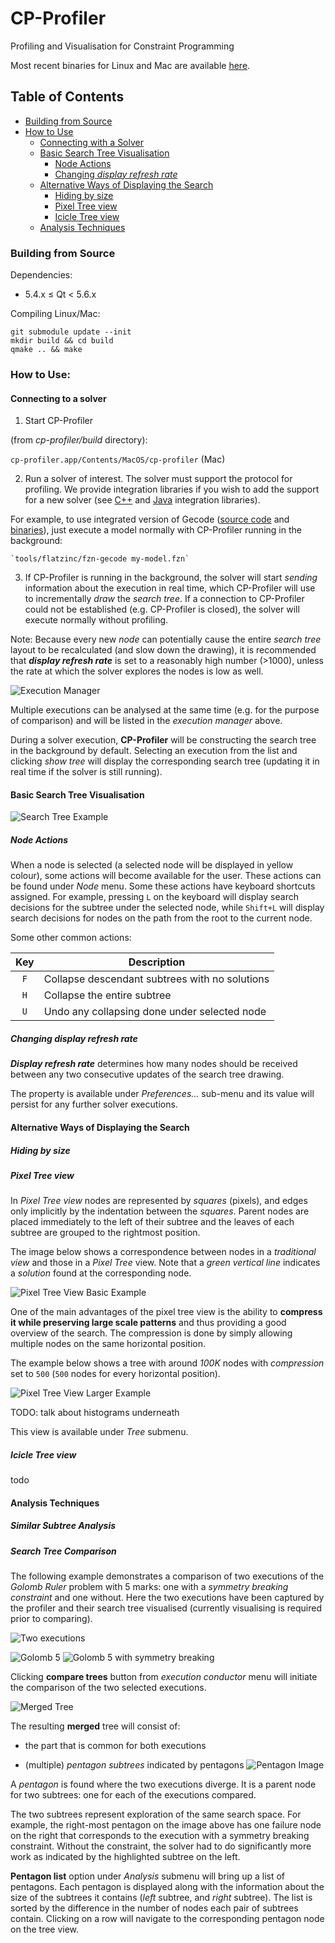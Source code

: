# CP-Profiler
Profiling and Visualisation for Constraint Programming

Most recent binaries for Linux and Mac are available [here](https://github.com/cp-profiler/cp-profiler/releases/tag/0.2).

## Table of Contents
- [Building from Source](#building-from-source)
- [How to Use](#how-to-use)
  - [Connecting with a Solver](#connecting-with-a-solver)
  - [Basic Search Tree Visualisation](#basic-search-tree-visualisation)
    - [Node Actions](#node-actions)
    - [Changing *display refresh rate*](#changing-display-refresh-rate)
  - [Alternative Ways of Displaying the Search](#alternative-ways-of-displaying-the-search)
    - [Hiding by size](#hiding-by-size)
    - [Pixel Tree view](#pixel-tree-view)
    - [Icicle Tree view](#icicle-tree-view)
  - [Analysis Techniques](#analysis-techniques)



### Building from Source

Dependencies:

  * 5.4.x ≤ Qt < 5.6.x

Compiling Linux/Mac:

    git submodule update --init
    mkdir build && cd build
    qmake .. && make


### How to Use:
#### Connecting to a solver
1. Start CP-Profiler

  (from *cp-profiler/build* directory):

  `cp-profiler.app/Contents/MacOS/cp-profiler` (Mac)

2. Run a solver of interest. The solver must support the protocol for profiling. We provide integration libraries if you wish to add the support for a new solver (see [C++](https://github.com/cp-profiler/cpp-integration) and [Java](https://github.com/cp-profiler/java-integration) integration libraries).

  For example, to use integrated version of Gecode ([source code](https://github.com/cp-profiler/gecode-profiling) and [binaries](https://github.com/cp-profiler/cp-profiler/releases)), just execute a model normally with CP-Profiler running in the background:

    `tools/flatzinc/fzn-gecode my-model.fzn`

3. If CP-Profiler is running in the background, the solver will start *sending* information about the execution in real time, which CP-Profiler will use to incrementally *draw* the *search tree*. If a connection to CP-Profiler could not be established (e.g. CP-Profiler is closed), the solver will execute normally without profiling.

Note: Because every new *node* can potentially cause the entire *search tree* layout to be recalculated (and slow down the drawing), it is recommended that ***display refresh rate*** is set to a reasonably high number (>1000), unless the rate at which the solver explores the nodes is low as well.

![Execution Manager](https://raw.githubusercontent.com/msgmaxim/profiler_pictures/master/profiler_menu.png "Execution Manager View")



Multiple executions can be analysed at the same time (e.g. for the purpose of comparison) and will be listed in the *execution manager* above.

During a solver execution, **CP-Profiler** will be constructing the search tree in the background by default. Selecting an execution from the list and clicking *show tree* will display the corresponding search tree (updating it in real time if the solver is still running).

#### Basic Search Tree Visualisation

![Search Tree Example](https://github.com/msgmaxim/profiler_pictures/raw/master/alpha_tree.png "Search Tree Example")

##### Node Actions
When a node is selected (a selected node will be displayed in yellow colour), some actions will become available for the user. These actions can be found under *Node* menu. Some these actions have keyboard shortcuts assigned. For example, pressing `L` on the keyboard will display search decisions for the subtree under the selected node, while `Shift+L` will display search decisions for nodes on the path from the root to the current node.

Some other common actions:

| Key       | Description               |
| :---------------: | ----------------------------------- |
| `F`       | Collapse descendant subtrees with no solutions |
| `H`       | Collapse the entire subtree |
| `U`       | Undo any collapsing done under selected node |

##### Changing *display refresh rate*
***Display refresh rate*** determines how many nodes should be received between any two consecutive updates of the search tree drawing.

The property is available under *Preferences...* sub-menu and its value will persist for any further solver executions.

#### Alternative Ways of Displaying the Search

##### Hiding by size



##### Pixel Tree view

In *Pixel Tree view* nodes are represented by *squares* (pixels), and edges only implicitly by the indentation between the *squares*. Parent nodes are placed immediately to the left of their subtree and the leaves of each subtree are grouped to the rightmost position.

The image below shows a correspondence between nodes in a *traditional view* and those in a *Pixel Tree* view. Note that a *green vertical line* indicates a *solution* found at the corresponding node.

![Pixel Tree View Basic Example](https://raw.githubusercontent.com/msgmaxim/profiler_pictures/master/basic_pt.png "Pixel Tree View Basic Example")

One of the main advantages of the pixel tree view is the ability to **compress it while preserving large scale patterns** and thus providing a good overview of the search. The compression is done by simply allowing multiple nodes on the same horizontal position.

The example below shows a tree with around *100K* nodes with *compression* set to `500` (`500` nodes for every horizontal position).

![Pixel Tree View Larger Example](https://raw.githubusercontent.com/msgmaxim/profiler_pictures/master/pixel_tree.png "Pixel Tree View Larger Example")

TODO: talk about histograms underneath

This view is available under *Tree* submenu.

##### Icicle Tree view
todo

#### Analysis Techniques
##### Similar Subtree Analysis
##### Search Tree Comparison

The following example demonstrates a comparison of two executions of the *Golomb Ruler* problem with 5 marks: one with a *symmetry breaking constraint* and one without. Here the two executions have been captured by the profiler and their search tree visualised (currently visualising is required prior to comparing).


![Two executions](https://raw.githubusercontent.com/msgmaxim/profiler_pictures/master/comparison_conductor.png "Two executions")


![Golomb 5](https://raw.githubusercontent.com/msgmaxim/profiler_pictures/master/golomb5.png "Golomb 5")
![Golomb 5 with symmetry breaking](https://raw.githubusercontent.com/msgmaxim/profiler_pictures/master/golomb5_sym_brk.png "Golomb 5 with symmetry breaking")

Clicking **compare trees** button from *execution conductor* menu will initiate the comparison of the two selected executions.

![Merged Tree](https://raw.githubusercontent.com/msgmaxim/profiler_pictures/master/golomb5merged.png "Merged Tree")

The resulting **merged** tree will consist of:
- the part that is common for both executions

- (multiple) *pentagon subtrees* indicated by pentagons ![Pentagon Image](https://raw.githubusercontent.com/msgmaxim/profiler_pictures/master/pentagon_icon.png "pentagon image")

A *pentagon* is found where the two executions diverge. It is a parent node for two subtrees:  one for each of the executions compared.

 The two subtrees represent exploration of the same search space. For example, the right-most pentagon on the image above has one failure node on the right that corresponds to the execution with a symmetry breaking constraint. Without the constraint, the solver had to do significantly more work as indicated by the highlighted subtree on the left.

**Pentagon list** option under *Analysis* submenu will bring up a list of pentagons. Each pentagon is displayed along with the information about the size of the subtrees it contains (*left* subtree, and *right* subtree). The list is sorted by the difference in the number of nodes each pair of subtrees contain. Clicking on a row will navigate to the corresponding pentagon node on the tree view.